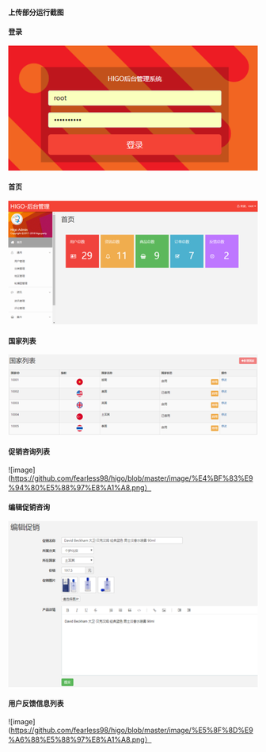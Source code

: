 #### 上传部分运行截图
#### 登录
![image](https://github.com/fearless98/higo/blob/master/image/%E7%99%BB%E5%BD%95.png)
#### 首页
![image](https://github.com/fearless98/higo/blob/master/image/%E9%A6%96%E9%A1%B5.png)
#### 国家列表
![image](https://github.com/fearless98/higo/blob/master/image/%E5%9B%BD%E5%AE%B6%E5%88%97%E8%A1%A8.png)
#### 促销咨询列表
![image](https://github.com/fearless98/higo/blob/master/image/%E4%BF%83%E9%94%80%E5%88%97%E8%A1%A8.png）
#### 编辑促销咨询
![image](https://github.com/fearless98/higo/blob/master/image/%E7%BC%96%E8%BE%91%E4%BF%83%E9%94%80%E5%92%A8%E8%AF%A2.png)
#### 用户反馈信息列表
![image](https://github.com/fearless98/higo/blob/master/image/%E5%8F%8D%E9%A6%88%E5%88%97%E8%A1%A8.png）
